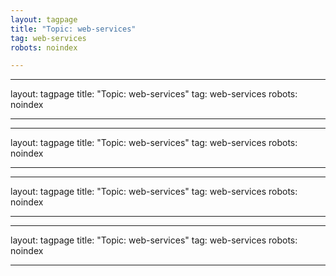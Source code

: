 ```yaml
---
layout: tagpage
title: "Topic: web-services"
tag: web-services
robots: noindex

---
```

---
layout: tagpage
title: "Topic: web-services"
tag: web-services
robots: noindex

---
---
layout: tagpage
title: "Topic: web-services"
tag: web-services
robots: noindex

---
---
layout: tagpage
title: "Topic: web-services"
tag: web-services
robots: noindex

---
---
layout: tagpage
title: "Topic: web-services"
tag: web-services
robots: noindex

---
